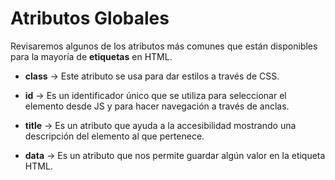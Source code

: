 # Atributos Globales

Revisaremos algunos de los atributos más comunes que están disponibles para la mayoría de **etiquetas** en HTML.

* **class** -> Este atributo se usa para dar estilos a través de CSS.

* **id** -> Es un identificador único que se utiliza para seleccionar el elemento desde JS y para hacer navegación a través de anclas.

* **title** -> Es un atributo que ayuda a la accesibilidad mostrando una descripción del elemento al que pertenece.

* **data** -> Es un atributo que nos permite guardar algún valor en la etiqueta HTML.